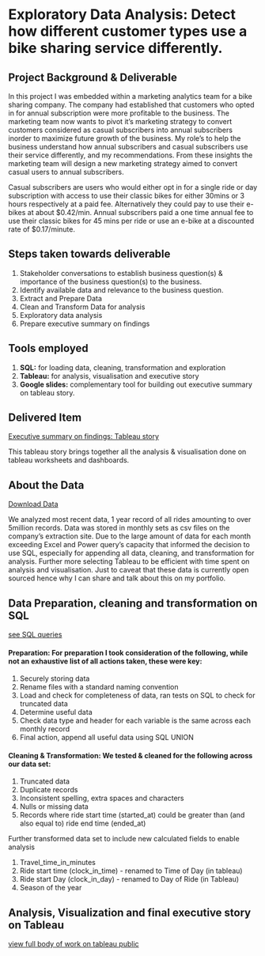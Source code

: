 
# **Exploratory Data Analysis: Detect how different customer types use a bike sharing service differently.**


## **Project Background & Deliverable** 
In this project I was embedded within a marketing analytics team for a bike sharing company. The company had established that customers who opted in for annual subscription were more profitable to the business. The marketing team now  wants to pivot it’s marketing strategy to convert customers considered as casual subscribers into annual subscribers inorder to maximize future growth of the business. My role’s to help the business understand how annual subscribers and casual subscribers use their service differently, and my recommendations. From these insights the marketing team will design a new marketing strategy aimed to convert casual users to annual subscribers. 

Casual subscribers are users who would either opt in for a single ride or day subscription with access to use their classic bikes for either 30mins or 3 hours respectively at a paid fee. Alternatively they could pay to use their e-bikes at about $0.42/min. Annual subscribers paid a one time annual fee to use their classic bikes for 45 mins per ride or use an e-bike at a discounted rate of $0.17/minute.


## **Steps taken towards deliverable**
1. Stakeholder conversations to establish business question(s) & importance of the business question(s) to the business. 
2. Identify available data and relevance to the business question.
3. Extract and Prepare Data
4. Clean and Transform Data for analysis
5. Exploratory data analysis
6. Prepare executive summary on findings

## **Tools employed**
1. **SQL:** for loading data, cleaning, transformation and exploration
2. **Tableau:** for analysis, visualisation and executive story
3. **Google slides:** complementary tool for building out executive summary on tableau story.

## **Delivered Item**
[Executive summary on findings: Tableau story](https://public.tableau.com/shared/PRBD7FPH9?:display_count=n&:origin=viz_share_link)

This tableau story brings together all the analysis & visualisation done on tableau worksheets and dashboards.



## About the Data
[Download Data](https://drive.google.com/drive/folders/1yzkQWU0d76jG9jes5i2RJ8jU8Gl0Ktn5?usp=share_link)

We analyzed most recent data, 1 year record of all rides amounting to over 5million records. Data was stored in monthly sets as csv files on the company’s extraction site.  Due to the large amount of data for each month exceeding Excel and Power query’s capacity that informed the decision to use SQL, especially for appending all data, cleaning, and transformation for analysis. Further more selecting Tableau to be efficient with time spent on analysis and visualisation. Just to caveat that these data is currently open sourced hence why I can share and talk about this on my portfolio. 

## Data Preparation, cleaning and transformation on SQL
[see SQL queries](https://github.com/Codesoil/EDA-detect-different-usage-patterns-amongst-customer-groups/blob/main/Sql-queries-bike-share-EDA.sql)

#### Preparation: For preparation I took consideration of the following, while not an exhaustive list of all actions taken, these were key:
1. Securely storing data
2. Rename files with a standard naming convention
3. Load and check for completeness of data, ran tests on SQL to check for truncated data
4. Determine useful data
5. Check data type and header for each variable is the same across each monthly record
6. Final action, append all useful data using SQL UNION

#### **Cleaning & Transformation:** We tested & cleaned for the following across our data set:
1. Truncated data
2. Duplicate records
3. Inconsistent spelling, extra spaces and characters
4. Nulls or missing data
5. Records where ride start time (started_at) could be greater than (and also equal to) ride end time (ended_at)


Further transformed data set to include new calculated fields to enable analysis
1. Travel_time_in_minutes
2. Ride start time (clock_in_time) - renamed to Time of Day (in tableau)
3. Ride start Day (clock_in_day) - renamed to Day of Ride (in Tableau)
4. Season of the year

## Analysis, Visualization and final executive story on Tableau
[view full body of work on tableau public](https://public.tableau.com/views/bike-share-marketing/AverageTraveltimebyUserGroup?:language=en-GB&:display_count=n&:origin=viz_share_link)
